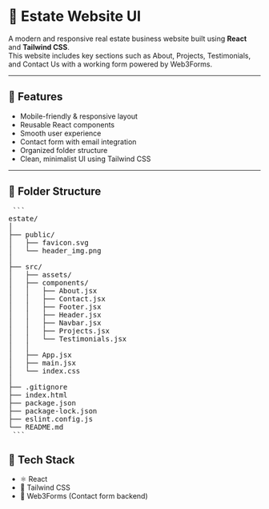 # 🏡 Estate Website UI

A modern and responsive real estate business website built using **React** and **Tailwind CSS**.  
This website includes key sections such as About, Projects, Testimonials, and Contact Us with a working form powered by Web3Forms.

---

## 🚀 Features

- Mobile-friendly & responsive layout
- Reusable React components
- Smooth user experience
- Contact form with email integration
- Organized folder structure
- Clean, minimalist UI using Tailwind CSS

---

## 📁 Folder Structure

<pre> ``` 
estate/
│
├── public/
│   ├── favicon.svg
│   └── header_img.png
│
├── src/
│   ├── assets/
│   ├── components/
│   │   ├── About.jsx
│   │   ├── Contact.jsx
│   │   ├── Footer.jsx
│   │   ├── Header.jsx
│   │   ├── Navbar.jsx
│   │   ├── Projects.jsx
│   │   └── Testimonials.jsx
│   │
│   ├── App.jsx
│   ├── main.jsx
│   └── index.css
│
├── .gitignore
├── index.html
├── package.json
├── package-lock.json
├── eslint.config.js
└── README.md
 ``` </pre>


## 🧪 Tech Stack

- ⚛️ React
- 🎨 Tailwind CSS
- 📩 Web3Forms (Contact form backend)


